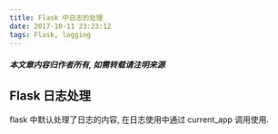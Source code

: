 ```yaml
---
title: Flask 中日志的处理
date: 2017-10-11 23:23:12
tags: Flask, logging
---
```

#### ***本文章内容归作者所有, 如需转载请注明来源***
## Flask 日志处理

flask 中默认处理了日志的内容, 在日志使用中通过 current_app 调用使用. 